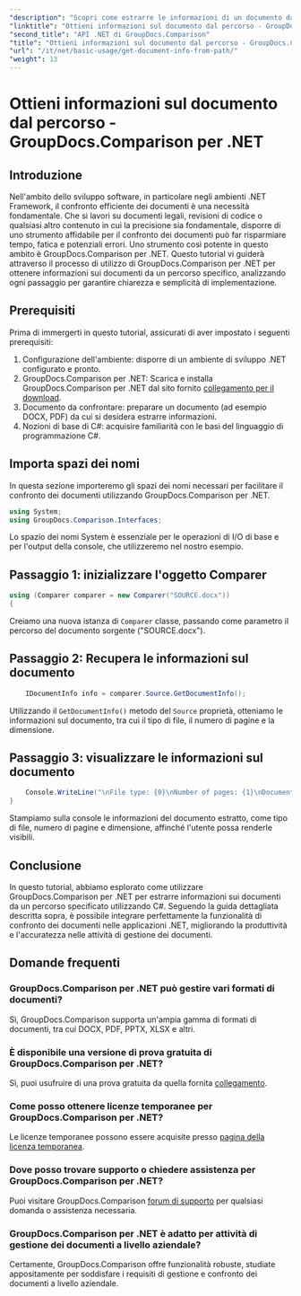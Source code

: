 ```yaml
---
"description": "Scopri come estrarre le informazioni di un documento da un percorso utilizzando GroupDocs.Comparison per .NET. Semplici passaggi per una gestione efficiente dei documenti in C#."
"linktitle": "Ottieni informazioni sul documento dal percorso - GroupDocs.Comparison per .NET"
"second_title": "API .NET di GroupDocs.Comparison"
"title": "Ottieni informazioni sul documento dal percorso - GroupDocs.Comparison per .NET"
"url": "/it/net/basic-usage/get-document-info-from-path/"
"weight": 13
---
```


# Ottieni informazioni sul documento dal percorso - GroupDocs.Comparison per .NET

## Introduzione
Nell'ambito dello sviluppo software, in particolare negli ambienti .NET Framework, il confronto efficiente dei documenti è una necessità fondamentale. Che si lavori su documenti legali, revisioni di codice o qualsiasi altro contenuto in cui la precisione sia fondamentale, disporre di uno strumento affidabile per il confronto dei documenti può far risparmiare tempo, fatica e potenziali errori. Uno strumento così potente in questo ambito è GroupDocs.Comparison per .NET. Questo tutorial vi guiderà attraverso il processo di utilizzo di GroupDocs.Comparison per .NET per ottenere informazioni sui documenti da un percorso specifico, analizzando ogni passaggio per garantire chiarezza e semplicità di implementazione.
## Prerequisiti
Prima di immergerti in questo tutorial, assicurati di aver impostato i seguenti prerequisiti:
1. Configurazione dell'ambiente: disporre di un ambiente di sviluppo .NET configurato e pronto.
2. GroupDocs.Comparison per .NET: Scarica e installa GroupDocs.Comparison per .NET dal sito fornito [collegamento per il download](https://releases.groupdocs.com/comparison/net/).
3. Documento da confrontare: preparare un documento (ad esempio DOCX, PDF) da cui si desidera estrarre informazioni.
4. Nozioni di base di C#: acquisire familiarità con le basi del linguaggio di programmazione C#.

## Importa spazi dei nomi
In questa sezione importeremo gli spazi dei nomi necessari per facilitare il confronto dei documenti utilizzando GroupDocs.Comparison per .NET.
```csharp
using System;
using GroupDocs.Comparison.Interfaces;
```

Lo spazio dei nomi System è essenziale per le operazioni di I/O di base e per l'output della console, che utilizzeremo nel nostro esempio.

## Passaggio 1: inizializzare l'oggetto Comparer
```csharp
using (Comparer comparer = new Comparer("SOURCE.docx"))
{
```
Creiamo una nuova istanza di `Comparer` classe, passando come parametro il percorso del documento sorgente ("SOURCE.docx").
## Passaggio 2: Recupera le informazioni sul documento
```csharp
    IDocumentInfo info = comparer.Source.GetDocumentInfo();
```
Utilizzando il `GetDocumentInfo()` metodo del `Source` proprietà, otteniamo le informazioni sul documento, tra cui il tipo di file, il numero di pagine e la dimensione.
## Passaggio 3: visualizzare le informazioni sul documento
```csharp
    Console.WriteLine("\nFile type: {0}\nNumber of pages: {1}\nDocument size: {2} bytes", info.FileType, info.PageCount, info.Size);
}
```
Stampiamo sulla console le informazioni del documento estratto, come tipo di file, numero di pagine e dimensione, affinché l'utente possa renderle visibili.

## Conclusione
In questo tutorial, abbiamo esplorato come utilizzare GroupDocs.Comparison per .NET per estrarre informazioni sui documenti da un percorso specificato utilizzando C#. Seguendo la guida dettagliata descritta sopra, è possibile integrare perfettamente la funzionalità di confronto dei documenti nelle applicazioni .NET, migliorando la produttività e l'accuratezza nelle attività di gestione dei documenti.
## Domande frequenti
### GroupDocs.Comparison per .NET può gestire vari formati di documenti?
Sì, GroupDocs.Comparison supporta un'ampia gamma di formati di documenti, tra cui DOCX, PDF, PPTX, XLSX e altri.
### È disponibile una versione di prova gratuita di GroupDocs.Comparison per .NET?
Sì, puoi usufruire di una prova gratuita da quella fornita [collegamento](https://releases.groupdocs.com/).
### Come posso ottenere licenze temporanee per GroupDocs.Comparison per .NET?
Le licenze temporanee possono essere acquisite presso [pagina della licenza temporanea](https://purchase.groupdocs.com/temporary-license/).
### Dove posso trovare supporto o chiedere assistenza per GroupDocs.Comparison per .NET?
Puoi visitare GroupDocs.Comparison [forum di supporto](https://forum.groupdocs.com/c/comparison/12) per qualsiasi domanda o assistenza necessaria.
### GroupDocs.Comparison per .NET è adatto per attività di gestione dei documenti a livello aziendale?
Certamente, GroupDocs.Comparison offre funzionalità robuste, studiate appositamente per soddisfare i requisiti di gestione e confronto dei documenti a livello aziendale.